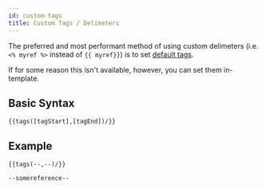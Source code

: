 ```yaml
---
id: custom-tags
title: Custom Tags / Delimeters
---
```


The preferred and most performant method of using custom delimeters (i.e. `<% myref %>` instead of `{{ myref}}`) is to set [default tags](default-tags).

If for some reason this isn't available, however, you can set them in-template.

## Basic Syntax

```sqrl
{{tags([tagStart],[tagEnd])/}}
```

## Example

```sqrl
{{tags(--,--)/}}

--somereference--
```